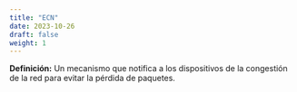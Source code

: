 ```yaml
---
title: "ECN"
date: 2023-10-26
draft: false
weight: 1
---
```


**Definición:** Un mecanismo que notifica a los dispositivos de la congestión de la red para evitar la pérdida de paquetes.
